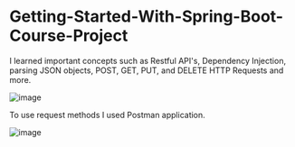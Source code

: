 # Getting-Started-With-Spring-Boot-Course-Project

 I learned important concepts such as Restful API's, Dependency Injection, parsing JSON objects, POST, GET, PUT, and DELETE HTTP Requests and more.
 
![image](https://user-images.githubusercontent.com/55897506/200840992-fcded9d7-7712-459a-8326-2abe833f8544.png)


To use request methods I used Postman application.


![image](https://user-images.githubusercontent.com/55897506/200841691-90937a38-f35c-4696-be53-1f7a0c459569.png)
